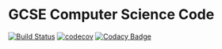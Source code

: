 # GCSE Computer Science Code
[![Build Status](https://travis-ci.org/Genora51/GCSE-CompSci.svg?branch=master)](https://travis-ci.org/Genora51/GCSE-CompSci)
[![codecov](https://codecov.io/gh/Genora51/GCSE-CompSci/branch/master/graph/badge.svg)](https://codecov.io/gh/Genora51/GCSE-CompSci)
[![Codacy Badge](https://api.codacy.com/project/badge/Grade/63196491cc25432698de7462132b4efb)](https://www.codacy.com/app/Genora51/GCSE-CompSci?utm_source=github.com&amp;utm_medium=referral&amp;utm_content=Genora51/GCSE-CompSci&amp;utm_campaign=Badge_Grade)
